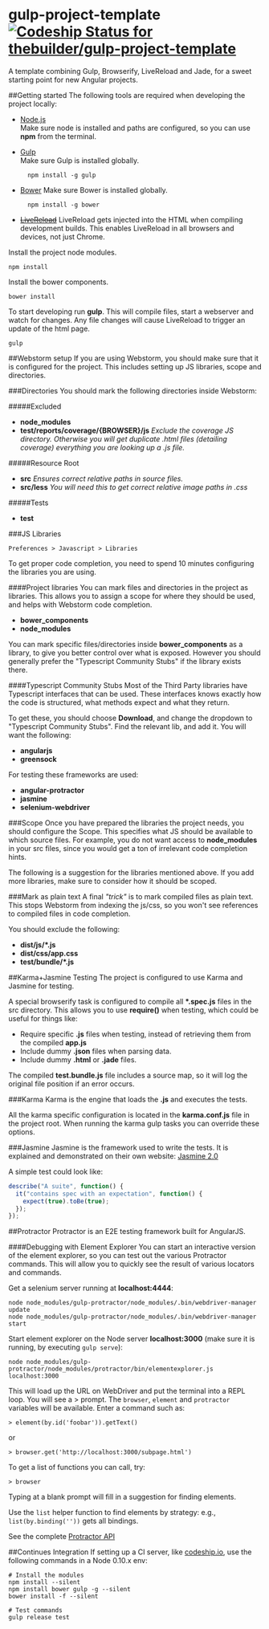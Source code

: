 gulp-project-template [![Codeship Status for thebuilder/gulp-project-template](https://codeship.io/projects/58d76280-fded-0131-f546-4ebc8a94177b/status?branch=master)](https://codeship.io/projects/29482)
=====================
A template combining Gulp, Browserify, LiveReload and Jade, for a sweet starting point for new Angular projects.


##Getting started
The following tools are required when developing the project locally:

* [Node.js](http://nodejs.org/ "Node")  
  Make sure node is installed and paths are configured, so you can use **npm** from the terminal.
  
* [Gulp](https://github.com/gulpjs/gulp "Gulp")  
  Make sure Gulp is installed globally.

		npm install -g gulp

* [Bower](http://bower.io/ "Bower")
  Make sure Bower is installed globally.

		npm install -g bower
		
* ~~[LiveReload](http://feedback.livereload.com/knowledgebase/articles/86242-how-do-i-install-and-use-the-browser-extensions)~~   LiveReload gets injected into the HTML when compiling development builds. This enables LiveReload in all browsers and   devices, not just Chrome.

Install the project node modules.   
		
	npm install

Install the bower components.

	bower install

To start developing run **gulp**. This will compile files, start a webserver and watch for changes. Any file changes will cause LiveReload to trigger an update of the html page.

    gulp


##Webstorm setup
If you are using Webstorm, you should make sure that it is configured for the project. This includes setting up JS libraries, scope and directories.


###Directories
You should mark the following directories inside Webstorm:

#####Excluded 
* **node_modules**
* **test/reports/coverage/{BROWSER}/js** _Exclude the coverage JS directory. Otherwise you will get duplicate .html files (detailing coverage) everything you are looking up a .js file._

#####Resource Root 
* **src** _Ensures correct relative paths in source files._
* **src/less** _You will need this to get correct relative image paths in .css_

#####Tests 
* **test**


###JS Libraries
	
	Preferences > Javascript > Libraries

To get proper code completion, you need to spend 10 minutes configuring the libraries you are using.


####Project libraries
You can mark files and directories in the project as libraries. This allows you to assign a scope for where they should be used, and helps with Webstorm code completion.

* **bower_components**
* **node_modules**

You can mark specific files/directories inside **bower_components** as a library, to give you better control over what is exposed. However you should generally prefer the "Typescript Community Stubs" if the library exists there.

####Typescript Community Stubs
Most of the Third Party libraries have Typescript interfaces that can be used. These interfaces knows exactly how the code is structured, what methods expect and what they return.

To get these, you should choose **Download**, and change the dropdown to "Typescript Community Stubs". Find the relevant lib, and add it. You will want the following:

* **angularjs**
* **greensock**

For testing these frameworks are used:

* **angular-protractor**
* **jasmine**
* **selenium-webdriver**

###Scope
Once you have prepared the libraries the project needs, you should configure the Scope. This specifies what JS should be available to which source files. For example, you do not want access to **node_modules** in your src files, since you would get a ton of irrelevant code completion hints.

The following is a suggestion for the libraries mentioned above. If you add more libraries, make sure to consider how it should be scoped.

###Mark as plain text
A final *"trick"* is to mark compiled files as plain text. This stops Webstorm from indexing the js/css, so you won't see references to compiled files in code completion.

You should exclude the following:

* **dist/js/*.js**
* **dist/css/app.css**
* **test/bundle/*.js**


##Karma+Jasmine Testing
The project is configured to use Karma and Jasmine for testing.

A special browserify task is configured to compile all **\*.spec.js** files in the src directory. This allows you to use **require()** when testing, which could be useful for things like:

* Require specific **.js** files when testing, instead of retrieving them from the compiled **app.js**
* Include dummy **.json** files when parsing data.
* Include dummy **.html** or **.jade** files.

The compiled **test.bundle.js** file includes a source map, so it will log the original file position if an error occurs.



###Karma
Karma is the engine that loads the **.js** and executes the tests.

All the karma specific configuration is located in the **karma.conf.js** file in the project root. When running the karma gulp tasks you can override these options.

###Jasmine
Jasmine is the framework used to write the tests. It is explained and demonstrated on their own website: 
[Jasmine 2.0](http://jasmine.github.io/2.0/introduction.html) 

A simple test could look like: 

```javascript
describe("A suite", function() {
  it("contains spec with an expectation", function() {
    expect(true).toBe(true);
  });
});
```

##Protractor
Protractor is an E2E testing framework built for AngularJS.

####Debugging with Element Explorer
You can start an interactive version of the element explorer, so you can test out the various Protractor commands. This will allow you to quickly see the result of various locators and commands.

Get a selenium server running at **localhost:4444**:

	node node_modules/gulp-protractor/node_modules/.bin/webdriver-manager update
	node node_modules/gulp-protractor/node_modules/.bin/webdriver-manager start

Start element explorer on the Node server **localhost:3000** (make sure it is running, by executing `gulp serve`):

	node node_modules/gulp-protractor/node_modules/protractor/bin/elementexplorer.js localhost:3000

This will load up the URL on WebDriver and put the terminal into a REPL loop.
You will see a > prompt. The `browser`, `element` and `protractor` variables will be available. Enter a command such as:

    > element(by.id('foobar')).getText()

or

    > browser.get('http://localhost:3000/subpage.html')

To get a list of functions you can call, try:

    > browser

Typing <tab> at a blank prompt will fill in a suggestion for finding
elements.

Use the `list` helper function to find elements by strategy:
  e.g., `list(by.binding(''))` gets all bindings.
  
See the complete [Protractor API](http://angular.github.io/protractor/#/api)


##Continues Integration
If setting up a CI server, like [codeship.io](http://codeship.io), use the following commands in a Node 0.10.x env:


```
# Install the modules
npm install --silent
npm install bower gulp -g --silent
bower install -f --silent

# Test commands
gulp release test
```
